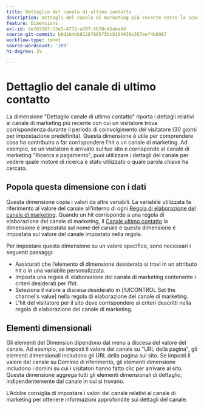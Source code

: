```yaml
---
title: Dettaglio del canale di ultimo contatto
description: Dettagli del canale di marketing più recente entro la scadenza del coinvolgimento del visitatore.
feature: Dimensions
exl-id: def03267-f3e5-4772-a707-5678c45eba6d
source-git-commit: b0d264bb8128f805f5bcb194436e357eef4b6987
workflow-type: tm+mt
source-wordcount: '309'
ht-degree: 3%

---
```


# Dettaglio del canale di ultimo contatto

La dimensione &quot;Dettaglio canale di ultimo contatto&quot; riporta i dettagli relativi al canale di marketing più recente con cui un visitatore trova corrispondenza durante il periodo di coinvolgimento del visitatore (30 giorni per impostazione predefinita). Questa dimensione è utile per comprendere cosa ha contribuito a far corrispondere l’hit a un canale di marketing. Ad esempio, se un visitatore è arrivato sul tuo sito e corrisponde al canale di marketing &quot;Ricerca a pagamento&quot;, puoi utilizzare i dettagli del canale per vedere quale motore di ricerca è stato utilizzato o quale parola chiave ha cercato.

## Popola questa dimensione con i dati

Questa dimensione copia i valori da altre variabili. La variabile utilizzata fa riferimento al valore del canale all’interno di ogni [Regola di elaborazione del canale di marketing](/help/admin/admin/c-manage-report-suites/c-edit-report-suites/marketing-channels/c-rules.md). Quando un hit corrisponde a una regola di elaborazione del canale di marketing, il [Canale ultimo contatto](last-touch-channel.md) la dimensione è impostata sul nome del canale e questa dimensione è impostata sul valore del canale impostato nella regola.

Per impostare questa dimensione su un valore specifico, sono necessari i seguenti passaggi:

* Assicurati che l’elemento di dimensione desiderato si trovi in un attributo hit o in una variabile personalizzata.
* Imposta una regola di elaborazione del canale di marketing contenente i criteri desiderati per l’hit.
* Seleziona il valore a discesa desiderato in [!UICONTROL Set the channel's value] nella regola di elaborazione del canale di marketing.
* L&#39;hit del visitatore per il sito deve corrispondere ai criteri descritti nella regola di elaborazione del canale di marketing.

## Elementi dimensionali

Gli elementi del Dimension dipendono dal menu a discesa del valore del canale. Ad esempio, se imposti il valore del canale su &quot;URL della pagina&quot;, gli elementi dimensionali includono gli URL della pagina sul sito. Se imposti il valore del canale su Dominio di riferimento, gli elementi dimensione includono i domini su cui i visitatori hanno fatto clic per arrivare al sito. Questa dimensione aggrega tutti gli elementi dimensionali di dettaglio, indipendentemente dal canale in cui si trovano.

L’Adobe consiglia di impostare i valori del canale relativi al canale di marketing per ottenere informazioni approfondite sui dettagli del canale.

